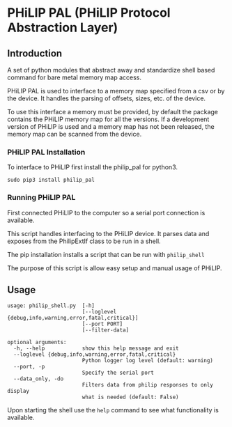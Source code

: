 PHiLIP PAL (PHiLIP Protocol Abstraction Layer)
================================

Introduction
------------

A set of python modules that abstract away and standardize shell based command for bare metal memory map access.

PHiLIP PAL is used to interface to a memory map specified from a csv or by the device.  It handles the parsing of offsets, sizes, etc. of the device.

To use this interface a memory must be provided, by default the package contains the PHiLIP memory map for all the versions.  If a development version of PHiLIP is used and a memory map has not been released, the memory map can be scanned from the device.

### PHiLIP PAL Installation
To interface to PHiLIP first install the philip_pal for python3.

`sudo pip3 install philip_pal`

### Running PHiLIP PAL
First connected PHiLIP to the computer so a serial port connection is available.

This script handles interfacing to the PHiLIP device.  It parses data and
exposes from the PhilipExtIf class to be run in a shell.

The pip installation installs a script that can be run with `philip_shell`

The purpose of this script is allow easy setup and manual usage of PHiLIP.

Usage
-----

```
usage: philip_shell.py  [-h]
                        [--loglevel {debug,info,warning,error,fatal,critical}]
                        [--port PORT]
                        [--filter-data]

optional arguments:
  -h, --help            show this help message and exit
  --loglevel {debug,info,warning,error,fatal,critical}
                        Python logger log level (default: warning)
  --port, -p
                        Specify the serial port
  --data_only, -do
                        Filters data from philip responses to only display
                        what is needed (default: False)
```

Upon starting the shell use the `help` command to see what functionality is available.
